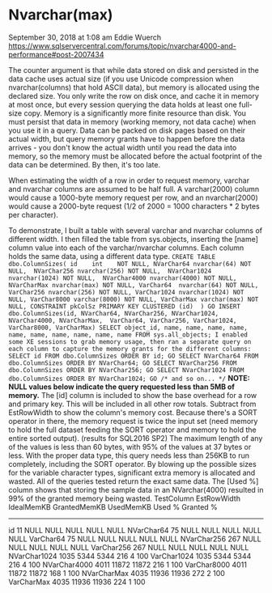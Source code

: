 
# Nvarchar(max)
September 30, 2018 at 1:08 am Eddie Wuerch
https://www.sqlservercentral.com/forums/topic/nvarchar4000-and-performance#post-2007434

The counter argument is that while data stored on disk and persisted in the data cache uses actual size (if you use Unicode compression when nvarchar(columns) that hold ASCII data), but memory is allocated using the declared size. You only write the row on disk once, and cache it in memory at most once, but every session querying the data holds at least one full-size copy. Memory is a significantly more finite resource than disk.
You must persist that data in memory (working memory, not data cache) when you use it in a query. Data can be packed on disk pages based on their actual width, but query memory grants have to happen before the data arrives - you don't know the actual width until you read the data into memory, so the memory must be allocated before the actual footprint of the data can be determined. By then, it's too late.

When estimating the width of a row in order to request memory, varchar and nvarchar columns are assumed to be half full. A varchar(2000) column would cause a 1000-byte memory request per row, and an nvarchar(2000) would cause a 2000-byte request (1/2 of 2000 = 1000 characters * 2 bytes per character). 

To demonstrate, I built a table with several varchar and nvarchar columns of different width. I then filled the table from sys.objects, inserting the [name] column value into each of the varchar/nvarchar columns. Each column holds the same data, using a different data type.
``
CREATE TABLE dbo.ColumnSizes(
id    int    NOT NULL,
NVarChar64 nvarchar(64) NOT NULL, 
NVarChar256 nvarchar(256) NOT NULL, 
NVarChar1024 nvarchar(1024) NOT NULL, 
NVarChar4000 nvarchar(4000) NOT NULL,
NVarCharMax nvarchar(max) NOT NULL,
VarChar64  nvarchar(64) NOT NULL,
VarChar256 nvarchar(256) NOT NULL,
VarChar1024 nvarchar(1024) NOT NULL,
VarChar8000 varchar(8000) NOT NULL,
VarCharMax varchar(max) NOT NULL,
CONSTRAINT pkColSz PRIMARY KEY CLUSTERED (id) 
)
GO
INSERT dbo.ColumnSizes(id, NVarChar64, NVarChar256, NVarChar1024, NVarChar4000, NVarCharMax, 
        VarChar64, VarChar256, VarChar1024, VarChar8000, VarCharMax)
SELECT object_id, name, name, name, name, name, name, name, name, name, name FROM sys.all_objects;
I enabled some XE sessions to grab memory usage, then ran a separate query on each column to capture the memory grants for the different columns:
SELECT id FROM dbo.ColumnSizes ORDER BY id;
 GO
SELECT NVarChar64 FROM dbo.ColumnSizes ORDER BY NVarChar64;
 GO
SELECT NVarChar256 FROM dbo.ColumnSizes ORDER BY NVarChar256;
 GO
SELECT NVarChar1024 FROM dbo.ColumnSizes ORDER BY NVarChar1024;
 GO
/* and so on... */
``
**NOTE: NULL values below indicate the query requested less than 5MB of memory.**
The [id] column is included to show the base overhead for a row and primary key. This will be included in all other row totals. Subtract from EstRowWidth to show the column's memory cost.
Because there's a SORT operator in there, the memory request is twice the input set (need memory to hold the full dataset feeding the SORT operator and memory to hold the entire sorted output).
(results for SQL2016 SP2)
The maximum length of any of the values is less than 60 bytes, with 95% of the values at 37 bytes or less. With the proper data type, this query needs less than 256KB to run completely, including the SORT operator. By blowing up the possible sizes for the variable character types, significant extra memory is allocated and wasted. All of the queries tested return the exact same data.
The [Used %] column shows that storing the sample data in an NVarchar(4000) resulted in 99% of the granted memory being wasted.
 TestColumn     EstRowWidth IdealMemKB  GrantedMemKB UsedMemKB   Used % Granted %
 -------------- ----------- ----------- ------------ ----------- ------ ---------
 id             11          NULL        NULL         NULL        NULL   NULL
 NVarChar64     75          NULL        NULL         NULL        NULL   NULL
 VarChar64      75          NULL        NULL         NULL        NULL   NULL
 NVarChar256    267         NULL        NULL         NULL        NULL   NULL
 VarChar256     267         NULL        NULL         NULL        NULL   NULL
 NVarChar1024   1035        5344        5344         216         4      100
 VarChar1024    1035        5344        5344         216         4      100
 NVarChar4000   4011        11872       11872        216         1      100
 VarChar8000    4011        11872       11872        168         1      100
 NVarCharMax    4035        11936       11936        272         2      100
 VarCharMax     4035        11936       11936        224         1      100